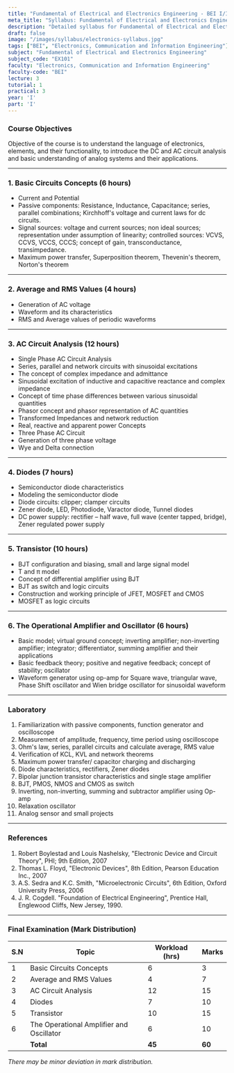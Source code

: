 ```yaml
---
title: "Fundamental of Electrical and Electronics Engineering - BEI I/I Syllabus"
meta_title: "Syllabus: Fundamental of Electrical and Electronics Engineering (EX101) - BEI Year 1 Part 1 | IOE Notes"
description: "Detailed syllabus for Fundamental of Electrical and Electronics Engineering (EX101), a first year, first part subject in the IOE BEI program."
draft: false
image: "/images/syllabus/electronics-syllabus.jpg"
tags: ["BEI", "Electronics, Communication and Information Engineering"]
subject: "Fundamental of Electrical and Electronics Engineering"
subject_code: "EX101"
faculty: "Electronics, Communication and Information Engineering"
faculty-code: "BEI"
lecture: 3
tutorial: 1
practical: 3
year: 'I'
part: 'I'
---
```



### Course Objectives
Objective of the course is to understand the language of electronics, elements, and their functionality, to introduce the DC and AC circuit analysis and basic understanding of analog systems and their applications.

---

### 1. Basic Circuits Concepts (6 hours)
- Current and Potential
- Passive components: Resistance, Inductance, Capacitance; series, parallel combinations; Kirchhoff's voltage and current laws for dc circuits.
- Signal sources: voltage and current sources; non ideal sources; representation under assumption of linearity; controlled sources: VCVS, CCVS, VCCS, CCCS; concept of gain, transconductance, transimpedance.
- Maximum power transfer, Superposition theorem, Thevenin's theorem, Norton's theorem

---

### 2. Average and RMS Values (4 hours)
- Generation of AC voltage
- Waveform and its characteristics
- RMS and Average values of periodic waveforms

---

### 3. AC Circuit Analysis (12 hours)
- Single Phase AC Circuit Analysis
- Series, parallel and network circuits with sinusoidal excitations
- The concept of complex impedance and admittance
- Sinusoidal excitation of inductive and capacitive reactance and complex impedance
- Concept of time phase differences between various sinusoidal quantities
- Phasor concept and phasor representation of AC quantities
- Transformed Impedances and network reduction
- Real, reactive and apparent power Concepts
- Three Phase AC Circuit
- Generation of three phase voltage
- Wye and Delta connection

---

### 4. Diodes (7 hours)
- Semiconductor diode characteristics
- Modeling the semiconductor diode
- Diode circuits: clipper; clamper circuits
- Zener diode, LED, Photodiode, Varactor diode, Tunnel diodes
- DC power supply: rectifier – half wave, full wave (center tapped, bridge), Zener regulated power supply

---

### 5. Transistor (10 hours)
- BJT configuration and biasing, small and large signal model
- T and π model
- Concept of differential amplifier using BJT
- BJT as switch and logic circuits
- Construction and working principle of JFET, MOSFET and CMOS
- MOSFET as logic circuits

---

### 6. The Operational Amplifier and Oscillator (6 hours)
- Basic model; virtual ground concept; inverting amplifier; non-inverting amplifier; integrator; differentiator, summing amplifier and their applications
- Basic feedback theory; positive and negative feedback; concept of stability; oscillator
- Waveform generator using op-amp for Square wave, triangular wave, Phase Shift oscillator and Wien bridge oscillator for sinusoidal waveform

---

### Laboratory
1. Familiarization with passive components, function generator and oscilloscope
2. Measurement of amplitude, frequency, time period using oscilloscope
3. Ohm's law, series, parallel circuits and calculate average, RMS value
4. Verification of KCL, KVL and network theorems
5. Maximum power transfer/ capacitor charging and discharging
6. Diode characteristics, rectifiers, Zener diodes
7. Bipolar junction transistor characteristics and single stage amplifier
8. BJT, PMOS, NMOS and CMOS as switch
9. Inverting, non-inverting, summing and subtractor amplifier using Op-amp
10. Relaxation oscillator
11. Analog sensor and small projects

---

### References
1. Robert Boylestad and Louis Nashelsky, "Electronic Device and Circuit Theory", PHI; 9th Edition, 2007
2. Thomas L. Floyd, "Electronic Devices", 8th Edition, Pearson Education Inc., 2007
3. A.S. Sedra and K.C. Smith, "Microelectronic Circuits", 6th Edition, Oxford University Press, 2006
4. J. R. Cogdell. "Foundation of Electrical Engineering", Prentice Hall, Englewood Cliffs, New Jersey, 1990.

---

### Final Examination (Mark Distribution)

| S.N | Topic                                   | Workload (hrs) | Marks |
|-----|-----------------------------------------|----------------|-------|
| 1   | Basic Circuits Concepts                 | 6              | 3     |
| 2   | Average and RMS Values                  | 4              | 7     |
| 3   | AC Circuit Analysis                     | 12             | 15    |
| 4   | Diodes                                  | 7              | 10    |
| 5   | Transistor                              | 10             | 15    |
| 6   | The Operational Amplifier and Oscillator| 6              | 10    |
|     | **Total**                               | **45**         | **60**|

*There may be minor deviation in mark distribution.*